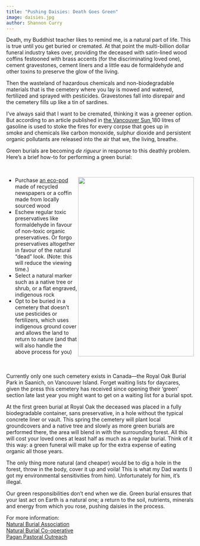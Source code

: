 ```yaml
---
title: "Pushing Daisies: Death Goes Green"
image: daisies.jpg
author: Shannon Curry
---
```

<p>Death, my Buddhist teacher likes to remind me, is a natural part of life. This is true until you get buried or cremated. At that point the multi-billion dollar funeral industry takes over, providing the deceased with satin-lined wood coffins festooned with brass accents (for the discriminating loved one), cement gravestones, cement liners and a little eau de formaldehyde and other toxins to preserve the glow of the living.</p><!-- pagebreak -->
<p><img style="float: left;" src="/file/post/pushing_daisies_death_goes_green/daisies.jpg" alt="" />Then the wasteland of hazardous chemicals and non-biodegradable materials that is the cemetery where you lay is mowed and watered, fertilized and sprayed with pesticides. Gravestones fall into disrepair and the cemetery fills up like a tin of sardines.</p>

<p>I&rsquo;ve always said that I want to be cremated, thinking it was a greener option. But according to an article published in <a href="http://www2.canada.com/vancouversun/news/westcoastnews/story.html?id=9a26ef16-f31b-4cda-b23f-b49bef61c18c" target="_blank">the Vancouver Sun </a>180 litres of gasoline is used to stoke the fires for every corpse that goes up in smoke&nbsp;and chemicals like carbon monoxide, sulphur dioxide and persistent organic pollutants are released into the air that we, the living, breathe.</p>
<p>Green burials are becoming <em>de rigueur</em> in response to this deathly problem. Here&rsquo;s a brief how-to for performing a green burial:</p>
<p>&nbsp;</p>
<ul>
<img style="float: right;" src="/file/post/pushing_daisies_death_goes_green/coffin.jpg" alt="" width="311" height="480" />
<li>Purchase <a href="http://www.ecopod.co.uk/" target="_blank">an eco-pod</a> made of recycled newspapers or a coffin made from locally sourced wood</li>
<li>Eschew regular toxic preservatives like formaldehyde in favour of non-toxic organic preservatives. Or forgo preservatives altogether in favour of the natural &ldquo;dead&rdquo; look. (Note: this will reduce the viewing time.)</li>
<li>Select a natural marker such as a native tree or shrub, or a flat engraved, indigenous rock</li>
<li>Opt to be buried in a cemetery that doesn&rsquo;t use pesticides or fertilizers, which uses indigenous ground cover and allows the land to return to nature (and that will also handle the above process for you)</li>
</ul>
<p><br /><br />Currently only one such cemetery exists in Canada&mdash;the Royal Oak Burial Park in Saanich, on Vancouver Island. Forget waiting lists for daycares, given the press this cemetery has received since opening their &lsquo;green&rsquo; section late last year you might want to get on a waiting list for a burial spot.</p>
<p>At the first green burial at Royal Oak the deceased was placed in a fully biodegradable container, sans preservative, in a hole without the typical concrete liner or vault. This spring the cemetery will plant local groundcovers and a native tree and slowly as more green burials are performed there, the area will blend in with the surrounding forest. All this will cost your loved ones at least half as much as a regular burial. Think of it this way: a green funeral will make up for the extra expense of eating organic all those years.</p>
<p>The only thing more natural (and cheaper) would be to dig a hole in the forest, throw in the body, cover it up and voila! This is what my Dad wants (I got my environmental sensitivities from him). Unfortunately for him, it&rsquo;s illegal.</p>
<p>Our green responsibilities don&rsquo;t end when we die. Green burial ensures that your last act on Earth is a natural one; a return to the soil, nutrients, minerals and energy from which you rose, pushing daisies in the process.</p>
<p>For more information:<br /> <a href="http://www.naturalburialassoc.ca/" target="_blank">Natural Burial&nbsp;Association</a><br /> <a href="http://naturalburial.coop/canada/" target="_blank">Natural Burial Co-operative</a><br /> <a href="http://www.ppo-canada.ca/death/burial.htm" target="_blank">Pagan Pastoral Outreach</a></p>